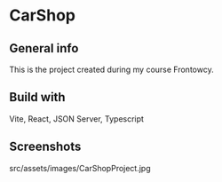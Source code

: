 # CarShop

## General info

This is the project created during my course Frontowcy.

## Build with

Vite, React, JSON Server, Typescript

## Screenshots

src/assets/images/CarShopProject.jpg
